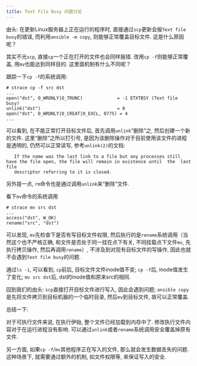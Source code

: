 ```yaml
---
title: Text File Busy 问题讨论
---
```


由头: 在更新Linux服务器上正在运行的程序时, 直接通过`scp`更新会报`Text file busy`的错误, 而利用`ansible -m copy`, 则能够正常覆盖目标文件. 这是什么原因呢？

其实不光`scp`, 直接`cp`一个正在打开的文件也会同样报错. 改用`cp -f`则能够正常覆盖, 用`mv`也能达到同样目的. 这里面机制有什么不同呢？

跟踪一下`cp -f`的系统调用:

	# strace cp -f src dst
	...
	open("dst", O_WRONLY|O_TRUNC)             = -1 ETXTBSY (Text file busy)
	unlink("dst")                             = 0
	open("dst", O_WRONLY|O_CREAT|O_EXCL, 0775) = 4
	...
	
可以看到, 在不能正常打开目标文件后, 首先调用`unlink`“删除”之, 然后创建一个新的文件.
这里“删除”之所以打引号, 是因为该删除操作对于目前使用该文件的进程是透明的, 仍然可以正常读写, 参考`unlink(2)`的文档:

	   If the name was the last link to a file but any processes still have the file open, the file will remain in existence until  the  last  file
	   descriptor referring to it is closed.

另外提一点, `rm`命令也是通过调用`unlink`来“删除”文件.

看下`mv`命令的系统调用

	# strace mv src dst
	...
	access("dst", W_OK)
	rename("src", "dst")

可以发现, `mv`先检查下是否有写目标文件权限, 然后执行的是`rename`系统调用（当然这个也不严格正确, 和文件是否处于同一挂在点下有关, 不同挂载点下文件`mv`, 先执行拷贝操作, 然后再调用`rename`）,
不涉及到对现有目标文件的写操作, 因此也就不会遇到`Text file busy`的问题.

通过`ls -i`, 可以看到, `cp`前后, 目标文件文件inode值不变; `cp -f`后, inode值发生了变化; `mv src dst`后, dst的inode值和原来src的相同.

回到我们的由头:
`scp`直接打开目标文件进行写入, 因此会遇到问题;
`ansible copy`是先将文件拷贝到目标机器的一个临时目录, 然后`mv`到目标文件, 故可以正常覆盖.

总结一下:

对于可执行文件来说, 在执行伊始, 整个文件已经加载到内存中了. 修改执行文件内容对于在运行进程没有影响.
可以通过`unlink`或者`rename`系统调用安全覆盖掉原有文件.

另一方面, 如果`cp -f`/`mv`其他程序正在写入的文件, 那么就会发生数据丢失的问题. 这种场景下, 就需要通过额外的机制, 如文件权限等, 来保证写入的安全.
